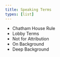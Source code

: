 ```yaml
---
title: Speaking Terms
types: [list]
---
```


- Chatham House Rule
- Lobby Terms
- Not for Attribution
- On Background
- Deep Background
